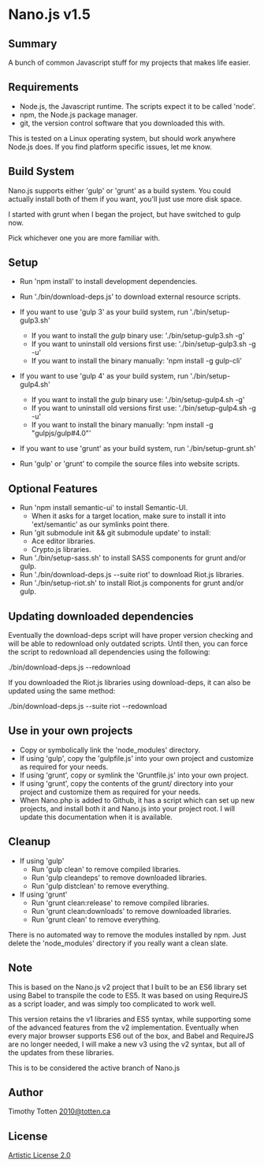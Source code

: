 # Nano.js v1.5

## Summary

A bunch of common Javascript stuff for my projects that makes life easier.

## Requirements

* Node.js, the Javascript runtime. The scripts expect it to be called 'node'.
* npm, the Node.js package manager.
* git, the version control software that you downloaded this with.

This is tested on a Linux operating system, but should work anywhere Node.js does. If you find platform specific issues, let me know.

## Build System

Nano.js supports either 'gulp' or 'grunt' as a build system. You could actually
install both of them if you want, you'll just use more disk space.

I started with grunt when I began the project, but have switched to gulp now.

Pick whichever one you are more familiar with.

## Setup

* Run 'npm install' to install development dependencies.
* Run './bin/download-deps.js' to download external resource scripts.

* If you want to use 'gulp 3' as your build system, run './bin/setup-gulp3.sh'
    * If you want to install the _gulp_ binary use: './bin/setup-gulp3.sh -g'
    * If you want to uninstall old versions first use: './bin/setup-gulp3.sh -g -u'
    * If you want to install the binary manually: 'npm install -g gulp-cli'
* If you want to use 'gulp 4' as your build system, run './bin/setup-gulp4.sh'
    * If you want to install the _gulp_ binary use: './bin/setup-gulp4.sh -g'
    * If you want to uninstall old versions first use: './bin/setup-gulp4.sh -g -u'
    * If you want to install the binary manually: 'npm install -g "gulpjs/gulp#4.0"'
* If you want to use 'grunt' as your build system, run './bin/setup-grunt.sh'

* Run 'gulp' or 'grunt' to compile the source files into website scripts.

## Optional Features

* Run 'npm install semantic-ui' to install Semantic-UI.
    * When it asks for a target location, make sure to install it into 'ext/semantic' as our symlinks point there.
* Run 'git submodule init && git submodule update' to install:
    * Ace editor libraries.
    * Crypto.js libraries.
* Run './bin/setup-sass.sh' to install SASS components for grunt and/or gulp.
* Run './bin/download-deps.js --suite riot' to download Riot.js libraries.
* Run './bin/setup-riot.sh' to install Riot.js components for grunt and/or gulp.

## Updating downloaded dependencies

Eventually the download-deps script will have proper version checking and will 
be able to redownload only outdated scripts. Until then, you can force the
script to redownload all dependencies using the following:

  ./bin/download-deps.js --redownload

If you downloaded the Riot.js libraries using download-deps, it can also
be updated using the same method:

  ./bin/download-deps.js --suite riot --redownload

## Use in your own projects

* Copy or symbolically link the 'node_modules' directory.
* If using 'gulp', copy the 'gulpfile.js' into your own project and customize as required for your needs.
* If using 'grunt', copy or symlink the 'Gruntfile.js' into your own project.
* If using 'grunt', copy the contents of the grunt/ directory into your project and customize them as required for your needs.
* When Nano.php is added to Github, it has a script which can set up new projects, and install both it and Nano.js into your project root. I will update this documentation when it is available.

## Cleanup

* If using 'gulp'
    * Run 'gulp clean' to remove compiled libraries.
    * Run 'gulp cleandeps' to remove downloaded libraries.
    * Run 'gulp distclean' to remove everything.
* If using 'grunt'
    * Run 'grunt clean:release' to remove compiled libraries.
    * Run 'grunt clean:downloads' to remove downloaded libraries.
    * Run 'grunt clean' to remove everything.

There is no automated way to remove the modules installed by npm.
Just delete the 'node_modules' directory if you really want a clean slate.

## Note

This is based on the Nano.js v2 project that I built to be an ES6 library
set using Babel to transpile the code to ES5. It was based on using RequireJS
as a script loader, and was simply too complicated to work well.

This version retains the v1 libraries and ES5 syntax, while supporting some
of the advanced features from the v2 implementation. Eventually when every
major browser supports ES6 out of the box, and Babel and RequireJS are no
longer needed, I will make a new v3 using the v2 syntax, but all of the
updates from these libraries.

This is to be considered the active branch of Nano.js

## Author

Timothy Totten <2010@totten.ca>

## License

[Artistic License 2.0](http://www.perlfoundation.org/artistic_license_2_0)

